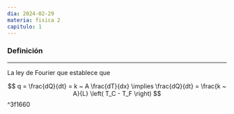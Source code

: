 ```yaml
---
dia: 2024-02-29
materia: fisica 2
capitulo: 1
---
```

### Definición
---
La ley de Fourier que establece que 

$$ q = \frac{dQ}{dt} = k ~ A \frac{dT}{dx} \implies \frac{dQ}{dt} = \frac{k ~ A}{L} \left( T_C - T_F \right) $$ ^3f1660